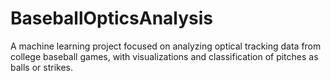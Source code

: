 # BaseballOpticsAnalysis
A machine learning project focused on analyzing optical tracking data from college baseball games, with visualizations and classification of pitches as balls or strikes.
